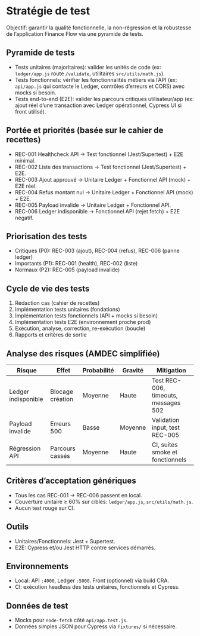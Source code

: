 # Stratégie de test

Objectif: garantir la qualité fonctionnelle, la non-régression et la robustesse de l’application Finance Flow via une pyramide de tests.

## Pyramide de tests
- Tests unitaires (majoritaires): valider les unités de code (ex: `ledger/app.js` route `/validate`, utilitaires `src/utils/math.js`).
- Tests fonctionnels: vérifier les fonctionnalités métiers via l’API (ex: `api/app.js` qui contacte le Ledger, contrôles d’erreurs et CORS) avec mocks si besoin.
- Tests end-to-end (E2E): valider les parcours critiques utilisateur/app (ex: ajout réel d’une transaction avec Ledger opérationnel, Cypress UI si front utilisé).

## Portée et priorités (basée sur le cahier de recettes)
- REC-001 Healthcheck API → Test fonctionnel (Jest/Supertest) + E2E minimal.
- REC-002 Liste des transactions → Test fonctionnel (Jest/Supertest) + E2E.
- REC-003 Ajout approuvé → Unitaire Ledger + Fonctionnel API (mock) + E2E réel.
- REC-004 Refus montant nul → Unitaire Ledger + Fonctionnel API (mock) + E2E.
- REC-005 Payload invalide → Unitaire Ledger + Fonctionnel API.
- REC-006 Ledger indisponible → Fonctionnel API (rejet fetch) + E2E négatif.

## Priorisation des tests
- Critiques (P0): REC-003 (ajout), REC-004 (refus), REC-006 (panne ledger)
- Importants (P1): REC-001 (health), REC-002 (liste)
- Normaux (P2): REC-005 (payload invalide)

## Cycle de vie des tests
1. Rédaction cas (cahier de recettes)
2. Implémentation tests unitaires (fondations)
3. Implémentation tests fonctionnels (API + mocks si besoin)
4. Implémentation tests E2E (environnement proche prod)
5. Exécution, analyse, correction, re-exécution (boucle)
6. Rapports et critères de sortie

## Analyse des risques (AMDEC simplifiée)
| Risque | Effet | Probabilité | Gravité | Mitigation |
|---|---|---|---|---|
| Ledger indisponible | Blocage création | Moyenne | Haute | Test REC-006, timeouts, messages 502 |
| Payload invalide | Erreurs 500 | Basse | Moyenne | Validation input, test REC-005 |
| Régression API | Parcours cassés | Moyenne | Haute | CI, suites smoke et fonctionnels |

## Critères d’acceptation génériques
- Tous les cas REC-001 → REC-006 passent en local.
- Couverture unitaire ≥ 60% sur cibles: `ledger/app.js`, `src/utils/math.js`.
- Aucun test rouge sur CI.

## Outils
- Unitaires/Fonctionnels: Jest + Supertest.
- E2E: Cypress et/ou Jest HTTP contre services démarrés.

## Environnements
- Local: API `:4000`, Ledger `:5000`. Front (optionnel) via build CRA.
- CI: exécution headless des tests unitaires, fonctionnels et Cypress.

## Données de test
- Mocks pour `node-fetch` côté `api/app.test.js`.
- Données simples JSON pour Cypress via `fixtures/` si nécessaire.


